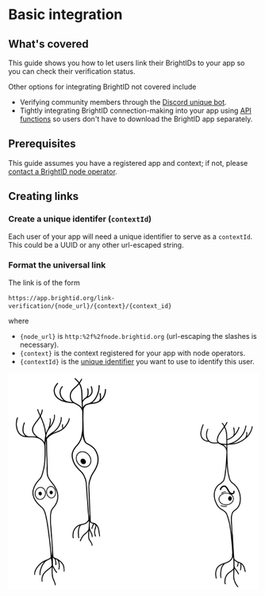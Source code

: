 # Basic integration

## What's covered
This guide shows you how to let users link their BrightIDs to your app so you can check their verification status.

Other options for integrating BrightID not covered include
* Verifying community members through the [Discord unique bot](https://github.com/ShenaniganDApp/brightid-discord-bot).
* Tightly integrating BrightID connection-making into your app using [API functions](../../node-api) so users don't have to download the BrightID app separately.

## Prerequisites
This guide assumes you have a registered app and context; if not, please [contact a BrightID node operator](https://dev.brightid.org/#step-1).

## Creating links
### Create a unique identifer (`contextId`)
Each user of your app will need a unique identifier to serve as a `contextId`. This could be a UUID or any other url-escaped string.
### Format the universal link
The link is of the form
```
https://app.brightid.org/link-verification/{node_url}/{context}/{context_id}
```
where
* `{node_url}` is `http:%2f%2fnode.brightid.org` (url-escaping the slashes is necessary).
* `{context}` is the context registered for your app with node operators.
* `{contextId}` is the [unique identifier](#create-a-unique-identifier) you want to use to identify this user.

![](../assets/images/neurons-white-bg.png)
